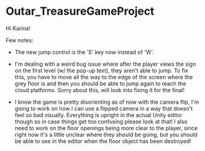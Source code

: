 # Outar_TreasureGameProject

Hi Karina!

Few notes:

- The new jump control is the 'S' key now instead of 'W'. 

- I'm dealing with a weird bug issue where after the player views the sign on the first level (w/ the pop-up text), they aren't able to jump. To fix this, you have to move all the way to the edge of the screen where the grey floor is and then you should be able to jump again to reach the cloud platforms. Sorry about this, will look into fixing it for the final! 

- I know the game is pretty disorienting as of now with the camera flip, I'm going to work on how I can use a flipped camera in a way that doesn't feel so bad visually. Everything is upright in the actual Unity editor though so in case things get too confusing please look at that! I also need to work on the floor openings being more clear to the player, since right now it's a little unclear where they should be going, but you should be able to see in the editor when the floor object has been destroyed!  
